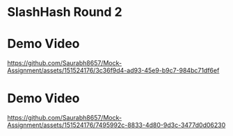 # SlashHash Round 2

# Demo Video
https://github.com/Saurabh8657/Mock-Assignment/assets/151524176/3c36f9d4-ad93-45e9-b9c7-984bc71df6ef

# Demo Video
https://github.com/Saurabh8657/Mock-Assignment/assets/151524176/7495992c-8833-4d80-9d3c-3477d0d06230
